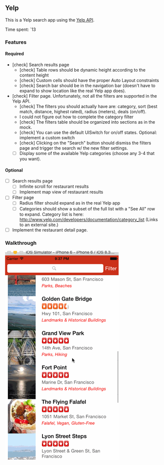 ## Yelp

This is a Yelp search app using the [Yelp API](http://developer.rottentomatoes.com/docs/read/JSON).

Time spent: `13

### Features

#### Required

- [check] Search results page
   - [check] Table rows should be dynamic height according to the content height
   - [check] Custom cells should have the proper Auto Layout constraints
   - [check] Search bar should be in the navigation bar (doesn't have to expand to show location like the real Yelp app does).
- [check] Filter page. Unfortunately, not all the filters are supported in the Yelp API.
   - [check] The filters you should actually have are: category, sort (best match, distance, highest rated), radius (meters), deals (on/off).
   - I could not figure out how to complete the category filter
   - [check] The filters table should be organized into sections as in the mock.
   - [check] You can use the default UISwitch for on/off states. Optional: implement a custom switch
   - [check] Clicking on the "Search" button should dismiss the filters page and trigger the search w/ the new filter settings.
   - [ ] Display some of the available Yelp categories (choose any 3-4 that you want).

#### Optional

- [ ] Search results page
   - [ ] Infinite scroll for restaurant results
   - [ ] Implement map view of restaurant results
- [ ] Filter page
   - [ ] Radius filter should expand as in the real Yelp app
   - [ ] Categories should show a subset of the full list with a "See All" row to expand. Category list is here: http://www.yelp.com/developers/documentation/category_list (Links to an external site.)
- [ ] Implement the restaurant detail page.

### Walkthrough
![My Image](https://github.com/bryanmclellan/yelperFinal/blob/master/YelpDemo.gif)
